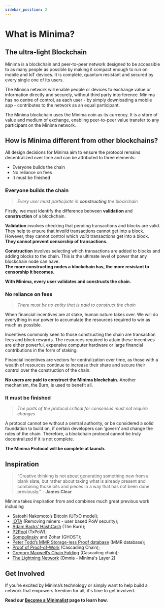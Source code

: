 ```yaml
---
sidebar_position: 2
---
```


# What is Minima?

## The ultra-light Blockchain

Minima is a blockchain and peer-to-peer network designed to be accessible to as many people as possible by making it compact enough to run on mobile and IoT devices.
It is complete, quantum resistant and secured by every single one of its users. 

The Minima network will enable people or devices to exchange value or information directly and securely, without third party interference. Minima has no centre of control, as each user - by simply downloading a mobile app - contributes to the network as an equal participant.

The Minima blockchain uses the Minima coin as its currency. It is a store of value and medium of exchange, enabling peer-to-peer value transfer to any participant on the Minima network.

## How is Minima different from other blockchains?

All design decisions for Minima aim to ensure the protocol remains decentralized over time and can be attributed to three elements:
- Everyone builds the chain
- No reliance on fees 
- It must be finished

### Everyone builds the chain

> *Every user must participate in **constructing** the blockchain*

Firstly, we must identify the difference between **validation** and **construction** of a blockchain. 

**Validation** involves checking that pending transactions and blocks are valid.
They help to ensure that *invalid* transactions cannot get into a block. However, they cannot control which *valid* transactions get into a block.<br/> **They cannot prevent censorship of transactions**.

**Construction** involves selecting which transactions are added to blocks and adding blocks to the chain. This is the ultimate level of power that any blockchain node can have. <br/> **The more constructing nodes a blockchain has, the more resistant to censorship it becomes.**

**With Minima, every user validates and constructs the chain.**

### No reliance on fees

> *There must be no entity that is paid to construct the chain*

When financial incentives are at stake, human nature takes over. We will do everything in our power to accumulate the resources required to win as much as possible. 

Incentives commonly seen to those constructing the chain are transaction fees and block rewards. The resources required to attain these incentives are either powerful, expensive computer hardware or large financial contributions in the form of staking. 

Financial incentives are vectors for centralization over time, as those with a wealth of resources continue to increase their share and secure their control over the construction of the chain.

**No users are paid to construct the Minima blockchain.** Another mechanism, the Burn, is used to benefit all.

### It must be finished

> *The parts of the protocol critical for consensus must not require changes*

A protocol cannot be without a central authority, or be considered a solid foundation to build on, if certain developers can ‘govern’ and change the rules of the chain. Therefore, a blockchain protocol cannot be truly decentralized if it is not complete.

**The Minima Protocol will be complete at launch.**


## Inspiration
> “Creative thinking is not about generating something new from a blank slate, but rather about taking what is already present and combining those bits and pieces in a way that has not been done previously.” - **James Clear**

Minima takes inspiration from and combines much great previous work including

- Satoshi Nakomoto’s Bitcoin (UTxO model);
- [IOTA](https://wiki.iota.org/learn/about-iota/an-introduction-to-iota/) (Removing miners - user based PoW security); 
- [Adam Backs’ HashCash](http://www.hashcash.org/) (The Burn); 
- [P2Pool](https://en.bitcoin.it/wiki/P2Pool) (TxPoW); 
- [Sompolinsky](https://eprint.iacr.org/2013/881.pdf) and Zohar (GHOST); 
- [Peter Todd’s MMR Storage-less Proof database](https://petertodd.org/2016/delayed-txo-commitments) (MMR database); 
- [Proof of Proof-of-Work](https://eprint.iacr.org/2017/963.pdf) (Cascading Chain);
- [Gregory Maxwell’s Chain Folding](https://en.bitcoin.it/wiki/User:Gmaxwell/alt_ideas) (Cascading chain);  
- [The Lightning Network](https://lightning.network/) (Omnia - Minima's Layer 2)

## Get Involved
If you’re excited by Minima’s technology or simply want to help build a network that empowers freedom for all, it's time to get involved.

**Read our [Become a Minimalist](/docs/about/becomeaminimalist) page to learn how.**